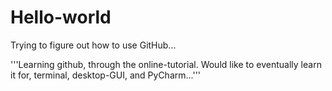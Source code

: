 # Hello-world
Trying to figure out how to use GitHub...

'''Learning github, through the online-tutorial. Would like to eventually learn it for, terminal, desktop-GUI, and PyCharm...'''
